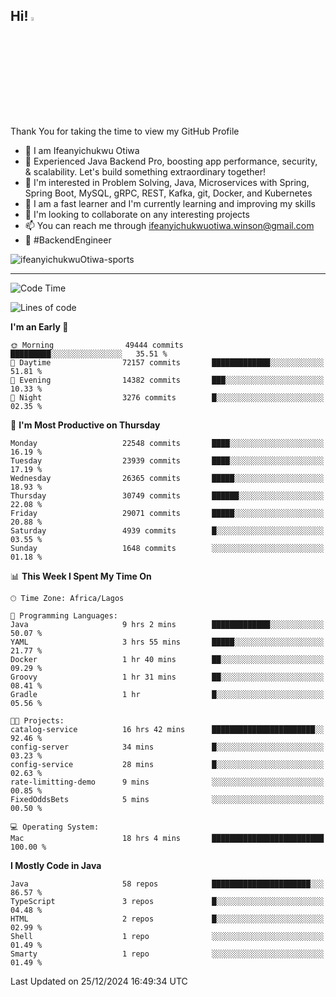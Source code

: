 <!-- BLOG-POST-LIST:START --><!-- BLOG-POST-LIST:END -->

## Hi! <img src="https://media.giphy.com/media/hvRJCLFzcasrR4ia7z/giphy.gif" width="4%"> 

Thank You for taking the time to view my GitHub Profile

- 👋 I am Ifeanyichukwu Otiwa
- 🚀 Experienced Java Backend Pro, boosting app performance, security, & scalability. Let's build something extraordinary together!
- 👀 I'm interested in Problem Solving, Java, Microservices with Spring, Spring Boot, MySQL, gRPC, REST, Kafka, git, Docker, and Kubernetes
- 🌱 I am a fast learner and I'm currently learning and improving my skills
- 💞️ I'm looking to collaborate on any interesting projects
- 📫 You can reach me through ifeanyichukwuotiwa.winson@gmail.com
- 🚀 #BackendEngineer

<p align="left" marginTop="10px"> <img src="https://komarev.com/ghpvc/?username=ifeanyichukwuOtiwa-sports&label=Profile%20views&color=0e75b6&style=for-the-badge" alt="ifeanyichukwuOtiwa-sports" /> </p>

***

<!--START_SECTION:waka-->
![Code Time](http://img.shields.io/badge/Code%20Time-3%2C254%20hrs%2016%20mins-blue)

![Lines of code](https://img.shields.io/badge/From%20Hello%20World%20I%27ve%20Written-34.4%20million%20lines%20of%20code-blue)

**I'm an Early 🐤** 

```text
🌞 Morning                49444 commits       █████████░░░░░░░░░░░░░░░░   35.51 % 
🌆 Daytime                72157 commits       █████████████░░░░░░░░░░░░   51.81 % 
🌃 Evening                14382 commits       ███░░░░░░░░░░░░░░░░░░░░░░   10.33 % 
🌙 Night                  3276 commits        █░░░░░░░░░░░░░░░░░░░░░░░░   02.35 % 
```
📅 **I'm Most Productive on Thursday** 

```text
Monday                   22548 commits       ████░░░░░░░░░░░░░░░░░░░░░   16.19 % 
Tuesday                  23939 commits       ████░░░░░░░░░░░░░░░░░░░░░   17.19 % 
Wednesday                26365 commits       █████░░░░░░░░░░░░░░░░░░░░   18.93 % 
Thursday                 30749 commits       ██████░░░░░░░░░░░░░░░░░░░   22.08 % 
Friday                   29071 commits       █████░░░░░░░░░░░░░░░░░░░░   20.88 % 
Saturday                 4939 commits        █░░░░░░░░░░░░░░░░░░░░░░░░   03.55 % 
Sunday                   1648 commits        ░░░░░░░░░░░░░░░░░░░░░░░░░   01.18 % 
```


📊 **This Week I Spent My Time On** 

```text
🕑︎ Time Zone: Africa/Lagos

💬 Programming Languages: 
Java                     9 hrs 2 mins        █████████████░░░░░░░░░░░░   50.07 % 
YAML                     3 hrs 55 mins       █████░░░░░░░░░░░░░░░░░░░░   21.77 % 
Docker                   1 hr 40 mins        ██░░░░░░░░░░░░░░░░░░░░░░░   09.29 % 
Groovy                   1 hr 31 mins        ██░░░░░░░░░░░░░░░░░░░░░░░   08.41 % 
Gradle                   1 hr                █░░░░░░░░░░░░░░░░░░░░░░░░   05.56 % 

🐱‍💻 Projects: 
catalog-service          16 hrs 42 mins      ███████████████████████░░   92.46 % 
config-server            34 mins             █░░░░░░░░░░░░░░░░░░░░░░░░   03.23 % 
config-service           28 mins             █░░░░░░░░░░░░░░░░░░░░░░░░   02.63 % 
rate-limitting-demo      9 mins              ░░░░░░░░░░░░░░░░░░░░░░░░░   00.85 % 
FixedOddsBets            5 mins              ░░░░░░░░░░░░░░░░░░░░░░░░░   00.50 % 

💻 Operating System: 
Mac                      18 hrs 4 mins       █████████████████████████   100.00 % 
```

**I Mostly Code in Java** 

```text
Java                     58 repos            ██████████████████████░░░   86.57 % 
TypeScript               3 repos             █░░░░░░░░░░░░░░░░░░░░░░░░   04.48 % 
HTML                     2 repos             █░░░░░░░░░░░░░░░░░░░░░░░░   02.99 % 
Shell                    1 repo              ░░░░░░░░░░░░░░░░░░░░░░░░░   01.49 % 
Smarty                   1 repo              ░░░░░░░░░░░░░░░░░░░░░░░░░   01.49 % 
```




 Last Updated on 25/12/2024 16:49:34 UTC
<!--END_SECTION:waka-->

<!--
<p align="center">
![trophy](https://github-profile-trophy.vercel.app/?username=ifeanyichukwuOtiwa-sports&theme=onedark) (https://github.com/ryo-ma/github-profile-trophy)
</p>
-->

<!---
ifeanyi-otiwa/ifeanyi-otiwa is a ✨ special ✨ repository because its `README.md` (this file) appears on your GitHub profile.
You can click the Preview link to take a look at your changes.
--->
